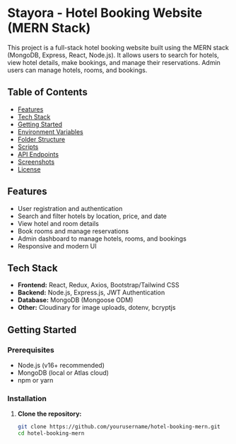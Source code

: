 # Stayora - Hotel Booking Website (MERN Stack)

This project is a full-stack hotel booking website built using the MERN stack (MongoDB, Express, React, Node.js). It allows users to search for hotels, view hotel details, make bookings, and manage their reservations. Admin users can manage hotels, rooms, and bookings.

## Table of Contents

- [Features](#features)
- [Tech Stack](#tech-stack)
- [Getting Started](#getting-started)
- [Environment Variables](#environment-variables)
- [Folder Structure](#folder-structure)
- [Scripts](#scripts)
- [API Endpoints](#api-endpoints)
- [Screenshots](#screenshots)
- [License](#license)

## Features

- User registration and authentication
- Search and filter hotels by location, price, and date
- View hotel and room details
- Book rooms and manage reservations
- Admin dashboard to manage hotels, rooms, and bookings
- Responsive and modern UI

## Tech Stack

- **Frontend:** React, Redux, Axios, Bootstrap/Tailwind CSS
- **Backend:** Node.js, Express.js, JWT Authentication
- **Database:** MongoDB (Mongoose ODM)
- **Other:** Cloudinary for image uploads, dotenv, bcryptjs

## Getting Started

### Prerequisites

- Node.js (v16+ recommended)
- MongoDB (local or Atlas cloud)
- npm or yarn

### Installation

1. **Clone the repository:**

   ```bash
   git clone https://github.com/yourusername/hotel-booking-mern.git
   cd hotel-booking-mern
